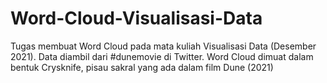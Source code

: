 # Word-Cloud-Visualisasi-Data
Tugas membuat Word Cloud pada mata kuliah Visualisasi Data (Desember 2021).
Data diambil dari #dunemovie di Twitter.
Word Cloud dimuat dalam bentuk Crysknife, pisau sakral yang ada dalam film Dune (2021)
